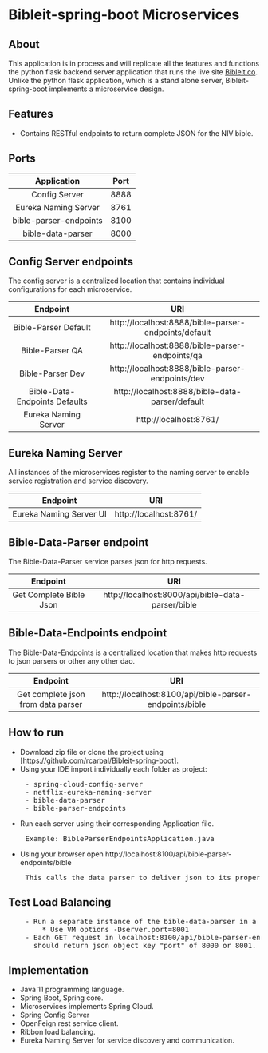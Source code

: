 # Bibleit-spring-boot Microservices

## About
This application is in process and will replicate all the features and functions the python flask backend server application that runs the live site [Bibleit.co](https://www.bibleit.co/).
 Unlike the python flask application, which is a stand alone server, Bibleit-spring-boot implements a microservice design.


## Features
- Contains RESTful endpoints to return complete JSON for the NIV bible.

## Ports
 Application | Port|
| :---: | :---: |
| Config Server | 8888 |
| Eureka Naming Server | 8761 |
| bible-parser-endpoints | 8100 |
| bible-data-parser | 8000 |

## Config Server endpoints

The config server is a centralized location that contains individual configurations for each microservice.

 Endpoint | URI|
| :---: | :---: |
| Bible-Parser Default| http://localhost:8888/bible-parser-endpoints/default |
| Bible-Parser QA| http://localhost:8888/bible-parser-endpoints/qa |
| Bible-Parser Dev| http://localhost:8888/bible-parser-endpoints/dev |
|Bible-Data-Endpoints Defaults| http://localhost:8888/bible-data-parser/default|
|Eureka Naming Server| http://localhost:8761/|

## Eureka Naming Server
All instances of the microservices register to the naming server to enable service registration
and service discovery. 

 Endpoint | URI|
| :---: | :---: |
| Eureka Naming Server UI | http://localhost:8761/


## Bible-Data-Parser endpoint

The Bible-Data-Parser service parses json for http requests. 

 Endpoint | URI|
| :---: | :---: |
| Get Complete Bible Json | http://localhost:8000/api/bible-data-parser/bible

## Bible-Data-Endpoints endpoint

The Bible-Data-Endpoints is a centralized location that makes http requests to json parsers or other
any other dao.

 |Endpoint | URI|
 | :---: | :---: |
 |Get complete json from data parser | http://localhost:8100/api/bible-parser-endpoints/bible |


## How to run
* Download zip file or clone the project using [https://github.com/rcarbal/Bibleit-spring-boot].
* Using your IDE import individually each folder as project:
<pre>
    - spring-cloud-config-server
    - netflix-eureka-naming-server
    - bible-data-parser
    - bible-parser-endpoints    
</pre>
* Run each server using their corresponding Application file.
<pre>
    Example: BibleParserEndpointsApplication.java
</pre>
* Using your browser open http://localhost:8100/api/bible-parser-endpoints/bible
<pre>
    This calls the data parser to deliver json to its proper endpoint.
</pre>

## Test Load Balancing
<pre>
    - Run a separate instance of the bible-data-parser in a port 8001
        * Use VM options -Dserver.port=8001
    - Each GET request in localhost:8100/api/bible-parser-endpoints/port
      should return json object key "port" of 8000 or 8001.
</pre>
  
## Implementation
- Java 11 programming language.
- Spring Boot, Spring core.
- Microservices implements Spring Cloud.
- Spring Config Server
- OpenFeign rest service client.
- Ribbon load balancing.
- Eureka Naming Server for service discovery and communication.


